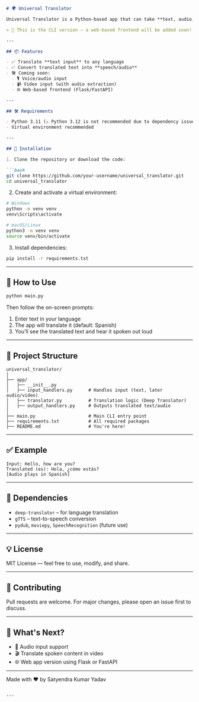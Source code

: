 ```markdown
# 🌍 Universal Translator

Universal Translator is a Python-based app that can take **text, audio, or video** as input, translate it into a preferred language, and return the result as **text, speech, or even a video** with replaced or subtitled audio.

> 🚀 This is the CLI version — a web-based frontend will be added soon!

---

## 📦 Features

- ✅ Translate **text input** to any language
- ✅ Convert translated text into **speech/audio**
- 🛠️ Coming soon:
  - 🎙️ Voice/audio input
  - 📹 Video input (with audio extraction)
  - 🌐 Web-based frontend (Flask/FastAPI)

---

## 🛠 Requirements

- Python 3.11 (⚠️ Python 3.12 is not recommended due to dependency issues)
- Virtual environment recommended

---

## 🔧 Installation

1. Clone the repository or download the code:

```bash
git clone https://github.com/your-username/universal_translator.git
cd universal_translator
```

2. Create and activate a virtual environment:

```bash
# Windows
python -m venv venv
venv\Scripts\activate

# macOS/Linux
python3 -m venv venv
source venv/bin/activate
```

3. Install dependencies:

```bash
pip install -r requirements.txt
```

---

## 🚀 How to Use

```bash
python main.py
```

Then follow the on-screen prompts:

1. Enter text in your language
2. The app will translate it (default: Spanish)
3. You’ll see the translated text and hear it spoken out loud

---

## 📁 Project Structure

```
universal_translator/
│
├── app/
│   ├── __init__.py
│   ├── input_handlers.py      # Handles input (text, later audio/video)
│   ├── translator.py          # Translation logic (Deep Translator)
│   ├── output_handlers.py     # Outputs translated text/audio
│
├── main.py                    # Main CLI entry point
├── requirements.txt           # All required packages
├── README.md                  # You're here!
```

---

## ✅ Example

```text
Input: Hello, how are you?
Translated (es): Hola, ¿cómo estás?
[Audio plays in Spanish]
```

---

## 📌 Dependencies

- `deep-translator` – for language translation
- `gTTS` – text-to-speech conversion
- `pydub`, `moviepy`, `SpeechRecognition` (future use)

---

## 💡 License

MIT License — feel free to use, modify, and share.

---

## 🤝 Contributing

Pull requests are welcome. For major changes, please open an issue first to discuss.

---

## 🔮 What's Next?

- 🎤 Audio input support
- 🎬 Translate spoken content in video
- 🌐 Web app version using Flask or FastAPI

---

Made with ❤️ by Satyendra Kumar Yadav
```

---
